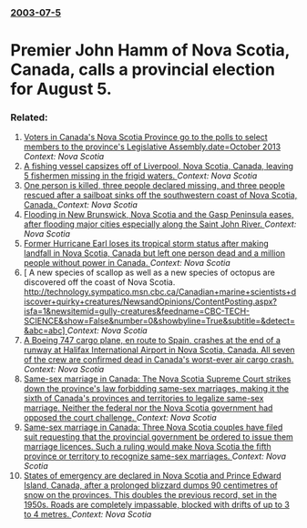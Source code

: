 ### [2003-07-5](/news/2003/07/5/index.md)

#  Premier John Hamm of Nova Scotia, Canada, calls a provincial election for August 5.




### Related:

1. [Voters in Canada's Nova Scotia Province go to the polls to select members to the province's Legislative Assembly.date=October 2013](/news/2013/10/8/voters-in-canada-s-nova-scotia-province-go-to-the-polls-to-select-members-to-the-province-s-legislative-assembly-date-october-2013.md) _Context: Nova Scotia_
2. [A fishing vessel capsizes off of Liverpool, Nova Scotia, Canada, leaving 5 fishermen missing in the frigid waters. ](/news/2013/02/18/a-fishing-vessel-capsizes-off-of-liverpool-nova-scotia-canada-leaving-5-fishermen-missing-in-the-frigid-waters.md) _Context: Nova Scotia_
3. [One person is killed, three people declared missing, and three people rescued after a sailboat sinks off the southwestern coast of Nova Scotia, Canada. ](/news/2012/03/26/one-person-is-killed-three-people-declared-missing-and-three-people-rescued-after-a-sailboat-sinks-off-the-southwestern-coast-of-nova-scot.md) _Context: Nova Scotia_
4. [Flooding in New Brunswick, Nova Scotia and the Gasp Peninsula eases, after flooding major cities especially along the Saint John River. ](/news/2010/12/16/flooding-in-new-brunswick-nova-scotia-and-the-gaspe-peninsula-eases-after-flooding-major-cities-especially-along-the-saint-john-river.md) _Context: Nova Scotia_
5. [Former Hurricane Earl loses its tropical storm status after making landfall in Nova Scotia, Canada but left one person dead and a million people without power in Canada. ](/news/2010/09/4/former-hurricane-earl-loses-its-tropical-storm-status-after-making-landfall-in-nova-scotia-canada-but-left-one-person-dead-and-a-million-pe.md) _Context: Nova Scotia_
6. [ A new species of scallop as well as a new species of octopus are discovered off the coast of Nova Scotia. [http://technology.sympatico.msn.cbc.ca/Canadian+marine+scientists+discover+quirky+creatures/NewsandOpinions/ContentPosting.aspx?isfa=1&newsitemid=gully-creatures&feedname=CBC-TECH-SCIENCE&show=False&number=0&showbyline=True&subtitle=&detect=&abc=abc] ](/news/2007/07/30/a-new-species-of-scallop-as-well-as-a-new-species-of-octopus-are-discovered-off-the-coast-of-nova-scotia-http-technology-sympatico-msn.md) _Context: Nova Scotia_
7. [ A Boeing 747 cargo plane, en route to Spain, crashes at the end of a runway at Halifax International Airport in Nova Scotia, Canada. All seven of the crew are confirmed dead in Canada's worst-ever air cargo crash. ](/news/2004/10/14/a-boeing-747-cargo-plane-en-route-to-spain-crashes-at-the-end-of-a-runway-at-halifax-international-airport-in-nova-scotia-canada-all-se.md) _Context: Nova Scotia_
8. [ Same-sex marriage in Canada: The Nova Scotia Supreme Court strikes down the province's law forbidding same-sex marriages, making it the sixth of Canada's provinces and territories to legalize same-sex marriage. Neither the federal nor the Nova Scotia government had opposed the court challenge. ](/news/2004/09/24/same-sex-marriage-in-canada-the-nova-scotia-supreme-court-strikes-down-the-province-s-law-forbidding-same-sex-marriages-making-it-the-six.md) _Context: Nova Scotia_
9. [ Same-sex marriage in Canada: Three Nova Scotia couples have filed suit requesting that the provincial government be ordered to issue them marriage licences. Such a ruling would make Nova Scotia the fifth province or territory to recognize same-sex marriages. ](/news/2004/08/15/same-sex-marriage-in-canada-three-nova-scotia-couples-have-filed-suit-requesting-that-the-provincial-government-be-ordered-to-issue-them-m.md) _Context: Nova Scotia_
10. [ States of emergency are declared in Nova Scotia and Prince Edward Island, Canada, after a prolonged blizzard dumps 90 centimetres of snow on the provinces. This doubles the previous record, set in the 1950s. Roads are completely impassable, blocked with drifts of up to 3 to 4 metres. ](/news/2004/02/19/states-of-emergency-are-declared-in-nova-scotia-and-prince-edward-island-canada-after-a-prolonged-blizzard-dumps-90-centimetres-of-snow-o.md) _Context: Nova Scotia_
